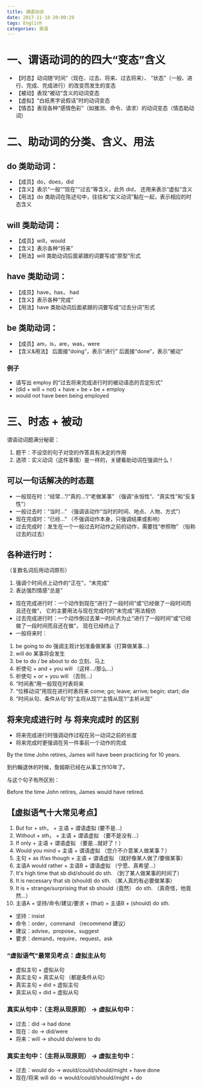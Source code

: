 ```yaml
---
title: 谓语动词
date: 2017-11-18 20:00:29
tags: English
categories: 英语
---
```

# 一、谓语动词的的四大“变态”含义

* 【时态】动词随“时间”（现在、过去、将来、过去将来）、
	“状态”（一般、进行、完成、完成进行）的改变而发生的变态
* 【被动】表现“被动”含义的动词变态
* 【虚拟】“白纸黑字说假话”时的动词变态
* 【情态】表现各种“感情色彩”（如推测、命令、请求）的动词变态（情态助动词）

# 二、助动词的分类、含义、用法

## do 类助动词：

* 【成员】do，does，did
* 【含义】表示“一般”“现在”“过去”等含义，此外 did， 还用来表示“虚拟”含义
* 【用法】do 类助词在陈述句中，往往和“实义动词”黏在一起，表示相应的时态含义

## will 类助动词：

* 【成员】will，would
* 【含义】表示各种“将来”
* 【用法】will 类助动词后面紧跟的词要写成“原型”形式

## have 类助动词：

* 【成员】have，has， had
* 【含义】表示各种“完成”
* 【用法】have 类助动词后面紧跟的词要写成“过去分词”形式

## be 类助动词：

* 【成员】am，is，are，was，were
* 【含义&用法】
	后面接“doing”，表示“进行”
	后面接“done”，表示“被动”

### 例子

* 请写出 employ 的“过去将来完成进行时的被动语态的否定形式”
* (did + will + not) + have + be + be + employ
* would not have been being employed


# 三、时态 + 被动

谓语动词题满分秘密：

1. 题干：不设空的句子对空的作答具有决定的作用
2. 选项：实义动词（这件事情）是一样的，关键看助动词在强调什么！


## 可以一句话解决的时态题

* 一般现在时：“经常...”/“真的...”/“老做某事”
	（强调“永恒性”、“真实性”和“反复性”）
* 一般过去时：“当时...”
	（强调该动作“当时的时间、地点、人物、方式”）
* 现在完成时：“已经...”
	（不强调动作本身，只强调结果或影响）
* 过去完成时：发生在一个一般过去时动作之前的动作，需要找“参照物”
	（俗称过去的过去）

## 各种进行时：

（复数名词后用动词原形）

1. 强调个时间点上动作的“正在”，“未完成”
2. 表达强烈情感“总是”

* 现在完成进行时：一个动作到现在“进行了一段时间”或“已经做了一段时间而且还在做”，
	它的主要用法与现在完成时的“未完成”用法相仿
* 过去完成进行时：一个动作倒过去某一时间点为止“进行了一段时间”或“已经做了一段时间而且还在做”，
	现在已经终止了
* 一般将来时：

1. be going to do 强调主观计划准备做某事（打算做某事...）
2. will do 某事将会发生
3. be to do / be about to do 立刻、马上
4. 祈使句 + and + you will （这样.../那么...）
5. 祈使句 + or + you will （否则...）
6. “时间表”用一般现在时表将来
7. “位移动词”用现在进行时表将来
	come; go; leave; arrive; begin; start; die
8. “时间从句、条件从句”的“主将从现”/“主情从现”/“主祈从现”

## 将来完成进行时 与 将来完成时 的区别

* 将来完成进行时强调动作过程在另一动词之前的长度
* 将来完成时更强调在另一件事前一个动作的完成

By the time John retires, James will have been practicing for 10 years.

到约翰退休的时候，詹姆斯已经在从事工作10年了。

与这个句子有所区别：

Before the time John retires, James would have retired.


## 【虚拟语气十大常见考点】

1. But for + sth， + 主语 + 谓语虚拟
	(要不是...)
2. Without + sth， + 主语 + 谓语虚拟
	（要不是没有...）
3. If only + 主语 + 谓语虚拟
	（要是...就好了！）
4. Would you mind + 主语 + 谓语虚拟
	（您介不介意某人做某事？）
5. 主句 + as if/as though + 主语 + 谓语虚拟
	（就好像某人做了/要做某事）
6. 主语A would rather + 主语B + 谓语虚拟
	（宁愿、真希望...）
7. It's high time that sb did/should do sth.
	（到了某人做某事的时间了）
8. It is necessary that sb (should) do sth.
	（某人真的有必要做某事）
9. It is + strange/surprising that sb should（竟然） do sth.
	（真奇怪，他竟然...）
10. 主语A + 坚持/命令/建议/要求 + (that) + 主语B + (should) do sth.

* 坚持：insist
* 命令：order，command （recommend 建议）
* 建议：advise，propose，suggest
* 要求：demand，require，request，ask

### “虚拟语气”最常见考点：虚拟主从句

* 虚拟主句 + 虚拟从句
* 真实主句 + 真实从句 （都是条件从句）
* 真实主句 + did = 虚拟主句
* 真实从句 + did = 虚拟从句

### 真实从句中：（主将从现原则） -> 虚拟从句中：

* 过去：did -> had done
* 现在：do -> did/were
* 将来：will -> should do/were to do

### 真实主句中：（主将从现原则） -> 虚拟主句中：

* 过去：would do -> would/could/should/might + have done
* 现在/将来 will do -> would/could/should/might + do
